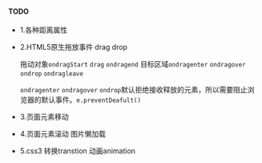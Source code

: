 #### TODO
- 1.各种距离属性
- 2.HTML5原生拖放事件 drag drop
  
  拖动对象`ondragStart` `drag` `ondragend`
  目标区域`ondragenter` `ondragover` `ondrop` `ondragleave` 

  `ondragenter` `ondragover` `ondrop`默认拒绝接收释放的元素，所以需要阻止浏览器的默认事件。`e.preventDeafult()`

- 3.页面元素移动
- 4.页面元素滚动 图片懒加载
- 5.css3 转换transtion 动画animation